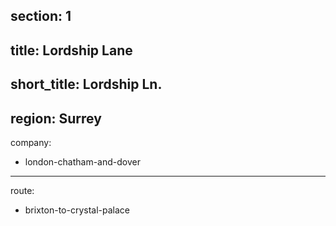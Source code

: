 section: 1
----
title: Lordship Lane
----
short_title: Lordship Ln.
----
region: Surrey
----
company:
- london-chatham-and-dover
----
route:
- brixton-to-crystal-palace
